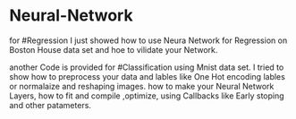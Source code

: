 # Neural-Network
 
 
 for #Regression 
I just showed how to use Neura Network for Regression on Boston House data set and hoe to vilidate your Network.

another Code is provided for #Classification using Mnist data set.
I tried to show how to preprocess your data and lables like One Hot encoding lables or normalaize and reshaping images.
how to make your Neural Network Layers, how to fit and compile ,optimize, using Callbacks like Early stoping and other patameters.
